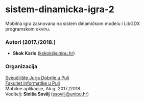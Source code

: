 # sistem-dinamicka-igra-2
Mobilna igra zasnovana na sistem dinamičkom modelu i LibGDX programskom okviru.


### Autori (2017./2018.)
- **Skok Karlo** (kskok@unipu.hr)

### Organizacija
[Sveučilište Jurja Dobrile u Puli](http://www.unipu.hr/)   
[Fakultet informatike u Puli](https://fipu.unipu.hr/)  
Mobilne aplikacije, Ak.g. 2017./2018.  
Voditelj: **Siniša Sovilj** (ssovilj@unipu.hr)

